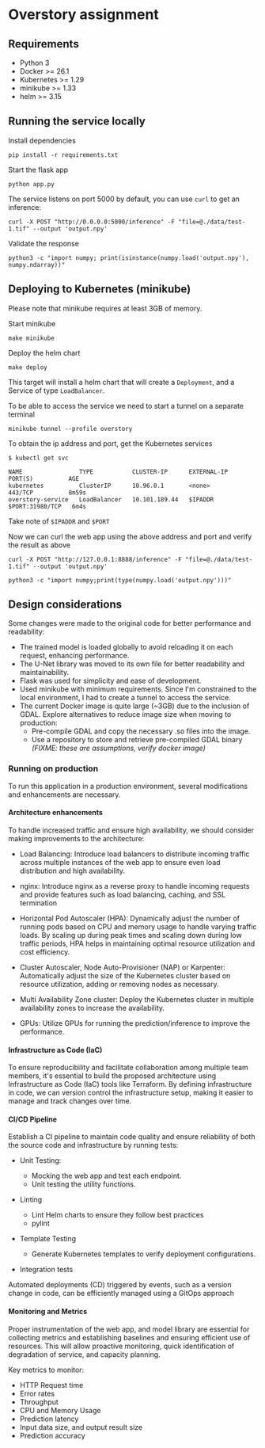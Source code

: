 # Overstory assignment

## Requirements

* Python 3
* Docker >= 26.1
* Kubernetes >= 1.29
* minikube >= 1.33
* helm >= 3.15

## Running the service locally

Install dependencies

```shell
pip install -r requirements.txt
```

Start the flask app

```shell
python app.py
```

The service listens on port 5000 by default, you can use `curl` to get an inference:

```shell
curl -X POST "http://0.0.0.0:5000/inference" -F "file=@./data/test-1.tif" --output 'output.npy'
```

Validate the response

```shell
python3 -c "import numpy; print(isinstance(numpy.load('output.npy'), numpy.ndarray))"
```

## Deploying to Kubernetes (minikube)

Please note that minikube requires at least 3GB of memory.

Start minikube

```shell
make minikube
```

Deploy the helm chart

```shell
make deploy
```
This target will install a helm chart that will create a `Deployment`, and a Service of type `LoadBalancer`.

To be able to access the service we need to start a tunnel on a separate terminal

```shell
minikube tunnel --profile overstory
```

To obtain the ip address and port, get the Kubernetes services

```shell
$ kubectl get svc

NAME                TYPE           CLUSTER-IP      EXTERNAL-IP   PORT(S)          AGE
kubernetes          ClusterIP      10.96.0.1       <none>        443/TCP          8m59s
overstory-service   LoadBalancer   10.101.189.44   $IPADDR       $PORT:31980/TCP   6m4s
```

Take note of `$IPADDR` and `$PORT`

Now we can curl the web app using the above address and port and verify the result as above

```shell
curl -X POST "http://127.0.0.1:8888/inference" -F "file=@./data/test-1.tif" --output 'output.npy'

python3 -c "import numpy;print(type(numpy.load('output.npy')))"
```

## Design considerations

Some changes were made to the original code for better performance and readability:

* The trained model is loaded globally to avoid reloading it on each request, enhancing performance.
* The U-Net library was moved to its own file for better readability and maintainability.
* Flask was used for simplicity and ease of development.
* Used minikube with minimum requirements. Since I'm constrained to the local environment, I had to create a tunnel to access the service.
* The current Docker image is quite large (~3GB) due to the inclusion of GDAL. Explore alternatives to reduce image size when moving to production:
    * Pre-compile GDAL and copy the necessary .so files into the image.
    * Use a repository to store and retrieve pre-compiled GDAL binary
_(FIXME: these are assumptions, verify docker image)_

### Running on production

To run this application in a production environment, several modifications and enhancements are necessary.

#### Architecture enhancements

To handle increased traffic and ensure high availability, we should consider making improvements to the architecture:

* Load Balancing: Introduce load balancers to distribute incoming traffic across multiple instances of the web app to ensure even load distribution and high availability.

* nginx: Introduce nginx as a reverse proxy to handle incoming requests and provide features such as load balancing, caching, and SSL termination

* Horizontal Pod Autoscaler (HPA): Dynamically adjust the number of running pods based on CPU and memory usage to handle varying traffic loads.  By scaling up during peak times and scaling down during low traffic periods, HPA helps in maintaining optimal resource utilization and cost efficiency.

* Cluster Autoscaler, Node Auto-Provisioner (NAP) or Karpenter: Automatically adjust the size of the Kubernetes cluster based on resource utilization, adding or removing nodes as necessary.

* Multi Availability Zone cluster: Deploy the Kubernetes cluster in multiple availability zones to increase the availability.

* GPUs: Utilize GPUs for running the prediction/inference to improve the performance.

#### Infrastructure as Code (IaC)

To ensure reproducibility and facilitate collaboration among multiple team members, it's essential to build the proposed architecture using Infrastructure as Code (IaC) tools like Terraform. By defining infrastructure in code, we can version control the infrastructure setup, making it easier to manage and track changes over time.

#### CI/CD Pipeline

Establish a CI pipeline to maintain code quality and ensure reliability of both the source code and infrastructure by running tests:

* Unit Testing:
    * Mocking the web app and test each endpoint.
    * Unit testing the utility functions.

* Linting
    * Lint Helm charts to ensure they follow best practices
    * pylint

* Template Testing
    * Generate Kubernetes templates to verify deployment configurations.

* Integration tests

Automated deployments (CD) triggered by events, such as a version change in code, can be efficiently managed using a GitOps approach

#### Monitoring and Metrics

Proper instrumentation of the web app, and model library are essential for collecting metrics and establishing baselines and ensuring efficient use of resources. This will allow proactive monitoring, quick identification of degradation of service, and capacity planning.

Key metrics to monitor:

* HTTP Request time
* Error rates
* Throughput
* CPU and Memory Usage
* Prediction latency
* Input data size, and output result size
* Prediction accuracy
